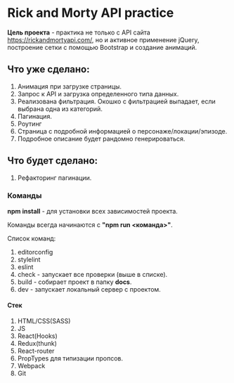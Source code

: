 # Rick and Morty API practice

<b>Цель проекта</b> - практика не только с API сайта https://rickandmortyapi.com/, но и активное применение jQuery, построение сетки с помощью Bootstrap и создание анимаций.

## Что уже сделано:
  1. Анимация при загрузке страницы.
  2. Запрос к API и загрузка определенного типа данных.
  3. Реализована фильтрация. Окошко с фильтрацией выпадает, если выбрана одна из категорий.
  4. Пагинация.
  5. Роутинг
  6. Страница с подробной информацией о персонаже/локации/эпизоде.
  7. Подробное описание будет рандомно генерироваться.
## Что будет сделано:
  1. Рефакторинг пагинации.


### Команды
<b>npm install</b> - для установки всех зависимостей проекта.

Команды всегда начинаются с <b>"npm run <команда>"</b>.

Список команд:
  1. editorconfig
  2. stylelint
  3. eslint
  4. check - запускает все проверки (выше в списке).
  5. build - собирает проект в папку <b>docs</b>.
  6. dev - запускает локальный сервер с проектом.

#### Стек
  1. HTML/CSS(SASS)
  2. JS
  3. React(Hooks)
  4. Redux(thunk)
  5. React-router
  6. PropTypes для типизации пропсов.
  7. Webpack
  8. Git


